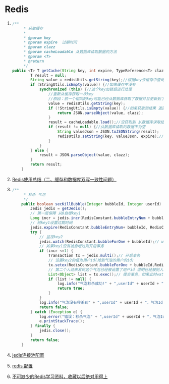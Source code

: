 # Redis

1. ```java
   /**
        * 获取缓存
        * 
        * @param key 
        * @param expire  过期时间
        * @param clazz
        * @param cacheLoadable 从数据库读取数据的方法
        * @param <T>
        * @return
        */
   public <T> T getCache(String key, int expire, TypeReference<T> clazz, CacheLoadable<T> cacheLoadable) {
           T result = null;
           String value = redisUtils.getString(key);//根据key去缓存中查询
           if (StringUtils.isEmpty(value)) {//如果缓存中没有
               synchronized (this) {//这个key加锁后进行处理
                   //重新从缓存获取一次key
                   //原因：前一个相同的key可能已经从数据库获取了数据并且更新到了缓存
                   value = redisUtils.getString(key);
                   if (!StringUtils.isEmpty(value)) {//如果获取到结果 返回
                       return JSON.parseObject(value, clazz);
                   }
                   result = cacheLoadable.load();//没获取到 从数据库读取结果
                   if (result != null) {//从数据库读取的数据不为空
                       String valueJson = JSON.toJSONString(result);
                       redisUtils.setString(key, valueJson, expire);// 更新到缓存
                   }
               }
           } else {
               result = JSON.parseObject(value, clazz);
           }
           return result;
       }
   ```

2. [Redis使用总结（二、缓存和数据库双写一致性问题）](https://blog.csdn.net/hukaijun/article/details/81010475)

3. ```java
   /**
        * 秒杀 气泡
        */
       public boolean secKillBubble(Integer bubbleId, Integer userId) {
           Jedis jedis = getJedis();
           // 第一层保障 从0自增key1
           Long incr = jedis.incr(RedisConstant.bubbleEntryNum + bubbleId);
           // 给key1设置过期时间
           jedis.expire(RedisConstant.bubbleEntryNum+ bubbleId, RedisConstant.bubble_exp);
           try {
               // 监视key2
               jedis.watch(RedisConstant.bubbleForOne + bubbleId);// watchkeys
               // 如果key1没有被自增过则开启事务
               if (incr <=1) {
                   Transaction tx = jedis.multi();// 开启事务
                   // 设置key2的值为用户id(抢到气泡的用户的id)
                   tx.setex(RedisConstant.bubbleForOne + bubbleId,RedisConstant.bubble_exp, userId.toString());
                   // 第二个人过来发现这个气泡已经被设置了用户id 说明已经被别人秒杀掉了 
                   List<Object> list = tx.exec();// 提交事务，如果此时watchkeys被改动了，则返回null
                   if (list != null) {
                       log.info("气泡秒杀成功!" + ",userId" + userId + "，气泡Id：" + bubbleId);
                       return true;
                   }
               }
               log.info("气泡没有秒杀到" + ",userId" + userId + "，气泡Id：" + bubbleId);
               return false;
           } catch (Exception e) {
               log.error("错误：秒杀气泡" + ",userId" + userId + "，气泡Id：" + bubbleId, e);
               e.printStackTrace();
           } finally {
               jedis.close();
           }
           return false;
       }
   ```

4. [jedis连接池配置](https://blog.csdn.net/xingqibaing/article/details/82754916 )

5. [redis 配置](https://blog.csdn.net/u012613251/article/details/81279060 )

6. [不可缺少的Redis学习资料，收藏以后绝对用得上](https://www.jianshu.com/p/957fc0e25338 )

